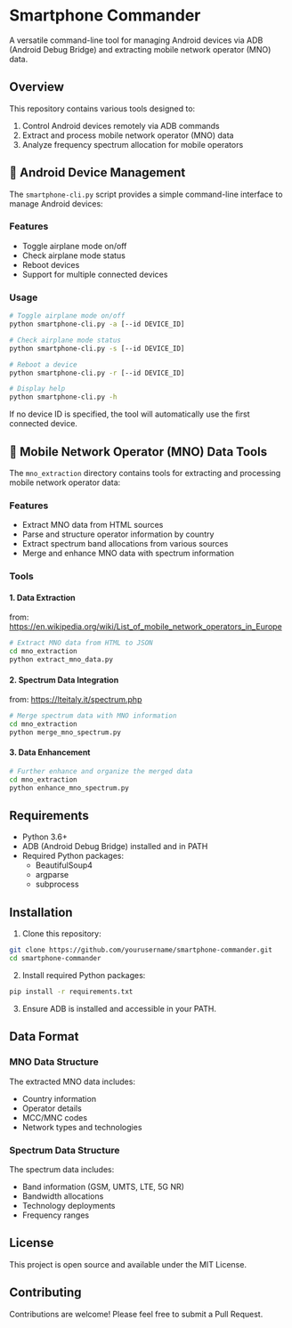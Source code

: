 # Smartphone Commander

A versatile command-line tool for managing Android devices via ADB (Android Debug Bridge) and extracting mobile network operator (MNO) data.

## Overview

This repository contains various tools designed to:

1. Control Android devices remotely via ADB commands
2. Extract and process mobile network operator (MNO) data
3. Analyze frequency spectrum allocation for mobile operators

## 📱 Android Device Management

The `smartphone-cli.py` script provides a simple command-line interface to manage Android devices:

### Features

- Toggle airplane mode on/off
- Check airplane mode status
- Reboot devices
- Support for multiple connected devices

### Usage

```bash
# Toggle airplane mode on/off
python smartphone-cli.py -a [--id DEVICE_ID]

# Check airplane mode status
python smartphone-cli.py -s [--id DEVICE_ID]

# Reboot a device
python smartphone-cli.py -r [--id DEVICE_ID]

# Display help
python smartphone-cli.py -h
```

If no device ID is specified, the tool will automatically use the first connected device.

## 📡 Mobile Network Operator (MNO) Data Tools

The `mno_extraction` directory contains tools for extracting and processing mobile network operator data:

### Features

- Extract MNO data from HTML sources
- Parse and structure operator information by country
- Extract spectrum band allocations from various sources
- Merge and enhance MNO data with spectrum information

### Tools

#### 1. Data Extraction

from: https://en.wikipedia.org/wiki/List_of_mobile_network_operators_in_Europe 

```bash
# Extract MNO data from HTML to JSON
cd mno_extraction
python extract_mno_data.py
```

#### 2. Spectrum Data Integration

from: https://lteitaly.it/spectrum.php 

```bash
# Merge spectrum data with MNO information
cd mno_extraction
python merge_mno_spectrum.py
```

#### 3. Data Enhancement

```bash
# Further enhance and organize the merged data
cd mno_extraction
python enhance_mno_spectrum.py
```

## Requirements

- Python 3.6+
- ADB (Android Debug Bridge) installed and in PATH
- Required Python packages:
  - BeautifulSoup4
  - argparse
  - subprocess

## Installation

1. Clone this repository:
```bash
git clone https://github.com/yourusername/smartphone-commander.git
cd smartphone-commander
```

2. Install required Python packages:
```bash
pip install -r requirements.txt
```

3. Ensure ADB is installed and accessible in your PATH.

## Data Format

### MNO Data Structure

The extracted MNO data includes:
- Country information
- Operator details
- MCC/MNC codes
- Network types and technologies

### Spectrum Data Structure

The spectrum data includes:
- Band information (GSM, UMTS, LTE, 5G NR)
- Bandwidth allocations
- Technology deployments
- Frequency ranges

## License

This project is open source and available under the MIT License.

## Contributing

Contributions are welcome! Please feel free to submit a Pull Request.
